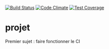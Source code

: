 [![Build Status](https://travis-ci.org/assaadkenaan/projet.svg?branch=master)](https://travis-ci.org/assaadkenaan/projet)
[![Code Climate](https://codeclimate.com/github/assaadkenaan/projet/badges/gpa.svg)](https://codeclimate.com/github/assaadkenaan/projet)
[![Test Coverage](https://codeclimate.com/github/assaadkenaan/projet/badges/coverage.svg)](https://codeclimate.com/github/assaadkenaan/projet/coverage)
# projet

Premier sujet : faire fonctionner le CI